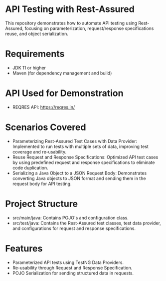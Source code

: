 # API Testing with Rest-Assured
This repository demonstrates how to automate API testing using Rest-Assured, focusing on parameterization, request/response specifications reuse, and object serialization.

# Requirements
* JDK 11 or higher
* Maven (for dependency management and build)

# API Used for Demonstration
* REQRES API: https://reqres.in/

# Scenarios Covered
* Parameterizing Rest-Assured Test Cases with Data Provider: Implemented to run tests with multiple sets of data, improving test coverage and re-usability.
* Reuse Request and Response Specifications: Optimized API test cases by using predefined request and response specifications to eliminate code duplication.
* Serializing a Java Object to a JSON Request Body: Demonstrates converting Java objects to JSON format and sending them in the request body for API testing.

# Project Structure
* src/main/java: Contains POJO's and configuration class.
* src/test/java: Contains the Rest-Assured test classes, test data provider, and configurations for request and response specifications.

# Features
* Parameterized API tests using TestNG Data Providers.
* Re-usability through Request and Response Specification.
* POJO Serialization for sending structured data in requests.